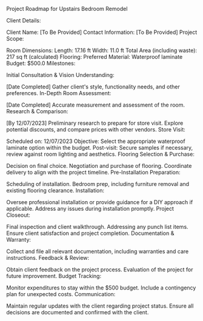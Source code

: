 Project Roadmap for Upstairs Bedroom Remodel

Client Details:

Client Name: [To Be Provided]
Contact Information: [To Be Provided]
Project Scope:

Room Dimensions:
Length: 17.16 ft
Width: 11.0 ft
Total Area (including waste): 217 sq ft (calculated)
Flooring:
Preferred Material: Waterproof laminate
Budget: $500.0
Milestones:

Initial Consultation & Vision Understanding:

[Date Completed] Gather client's style, functionality needs, and other preferences.
In-Depth Room Assessment:

[Date Completed] Accurate measurement and assessment of the room.
Research & Comparison:

[By 12/07/2023] Preliminary research to prepare for store visit.
Explore potential discounts, and compare prices with other vendors.
Store Visit:

Scheduled on: 12/07/2023
Objective: Select the appropriate waterproof laminate option within the budget.
Post-visit: Secure samples if necessary, review against room lighting and aesthetics.
Flooring Selection & Purchase:

Decision on final choice.
Negotiation and purchase of flooring.
Coordinate delivery to align with the project timeline.
Pre-Installation Preparation:

Scheduling of installation.
Bedroom prep, including furniture removal and existing flooring clearance.
Installation:

Oversee professional installation or provide guidance for a DIY approach if applicable.
Address any issues during installation promptly.
Project Closeout:

Final inspection and client walkthrough.
Addressing any punch list items.
Ensure client satisfaction and project completion.
Documentation & Warranty:

Collect and file all relevant documentation, including warranties and care instructions.
Feedback & Review:

Obtain client feedback on the project process.
Evaluation of the project for future improvement.
Budget Tracking:

Monitor expenditures to stay within the $500 budget.
Include a contingency plan for unexpected costs.
Communication:

Maintain regular updates with the client regarding project status.
Ensure all decisions are documented and confirmed with the client.
